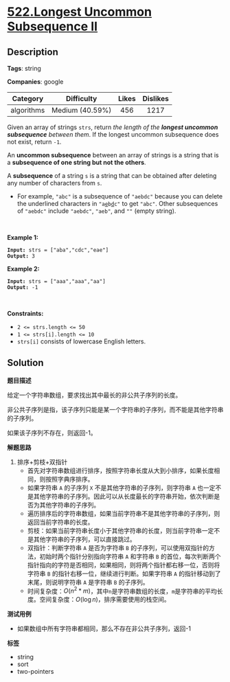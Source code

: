 # [522.Longest Uncommon Subsequence II](https://leetcode.com/problems/longest-uncommon-subsequence-ii/description/)

## Description

**Tags**: string

**Companies**: google

|  Category  |   Difficulty    | Likes | Dislikes |
| :--------: | :-------------: | :---: | :------: |
| algorithms | Medium (40.59%) |  456  |   1217   |

<p>Given an array of strings <code>strs</code>, return <em>the length of the <strong>longest uncommon subsequence</strong> between them</em>. If the longest uncommon subsequence does not exist, return <code>-1</code>.</p>
<p>An <strong>uncommon subsequence</strong> between an array of strings is a string that is a <strong>subsequence of one string but not the others</strong>.</p>
<p>A <strong>subsequence</strong> of a string <code>s</code> is a string that can be obtained after deleting any number of characters from <code>s</code>.</p>
<ul>
  <li>For example, <code>&quot;abc&quot;</code> is a subsequence of <code>&quot;aebdc&quot;</code> because you can delete the underlined characters in <code>&quot;a<u>e</u>b<u>d</u>c&quot;</code> to get <code>&quot;abc&quot;</code>. Other subsequences of <code>&quot;aebdc&quot;</code> include <code>&quot;aebdc&quot;</code>, <code>&quot;aeb&quot;</code>, and <code>&quot;&quot;</code> (empty string).</li>
</ul>
<p>&nbsp;</p>
<p><strong class="example">Example 1:</strong></p>
<pre><code><strong>Input:</strong> strs = ["aba","cdc","eae"]
<strong>Output:</strong> 3</code></pre><p><strong class="example">Example 2:</strong></p>
<pre><code><strong>Input:</strong> strs = ["aaa","aaa","aa"]
<strong>Output:</strong> -1</code></pre>
<p>&nbsp;</p>
<p><strong>Constraints:</strong></p>
<ul>
  <li><code>2 &lt;= strs.length &lt;= 50</code></li>
  <li><code>1 &lt;= strs[i].length &lt;= 10</code></li>
  <li><code>strs[i]</code> consists of lowercase English letters.</li>
</ul>

## Solution

**题目描述**

给定一个字符串数组，要求找出其中最长的非公共子序列的长度。

非公共子序列是指，该子序列只能是某一个字符串的子序列，而不能是其他字符串的子序列。

如果该子序列不存在，则返回-1。

**解题思路**

1. 排序+剪枝+双指针
   - 首先对字符串数组进行排序，按照字符串长度从大到小排序，如果长度相同，则按照字典序排序。
   - 如果字符串 `A` 的子序列 `X` 不是其他字符串的子序列，则字符串 `A` 也一定不是其他字符串的子序列。因此可以从长度最长的字符串开始，依次判断是否为其他字符串的子序列。
   - 遍历排序后的字符串数组，如果当前字符串不是其他字符串的子序列，则返回当前字符串的长度。
   - 剪枝：如果当前字符串长度小于其他字符串的长度，则当前字符串一定不是其他字符串的子序列，可以直接跳过。
   - 双指针：判断字符串 `A` 是否为字符串 `B` 的子序列，可以使用双指针的方法，初始时两个指针分别指向字符串 `A` 和字符串 `B` 的首位，每次判断两个指针指向的字符是否相同，如果相同，则将两个指针都右移一位，否则将字符串 `B` 的指针右移一位，继续进行判断。如果字符串 `A` 的指针移动到了末尾，则说明字符串 `A` 是字符串 `B` 的子序列。
   - 时间复杂度：$O(n^2 * m)$，其中`n`是字符串数组的长度，`m`是字符串的平均长度。空间复杂度：$O(\log n)$，排序需要使用的栈空间。

**测试用例**

- 如果数组中所有字符串都相同，那么不存在非公共子序列，返回-1

**标签**

- string
- sort
- two-pointers
